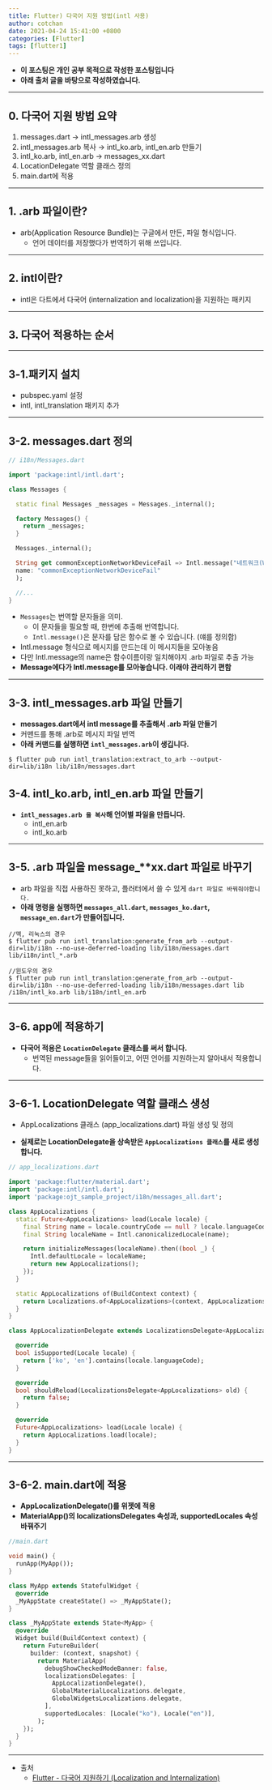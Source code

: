 ```yaml
---
title: Flutter) 다국어 지원 방법(intl 사용)
author: cotchan
date: 2021-04-24 15:41:00 +0800
categories: [Flutter]
tags: [flutter1]   
---
```


+ **이 포스팅은 개인 공부 목적으로 작성한 포스팅입니다**
+ **아래 출처 글을 바탕으로 작성하였습니다.**

---

## 0. 다국어 지원 방법 요약

1. messages.dart → intl_messages.arb 생성
2. intl_messages.arb 복사 → intl_ko.arb, intl_en.arb 만들기
3. intl_ko.arb, intl_en.arb → messages_xx.dart
4. LocationDelegate 역할 클래스 정의 
5. main.dart에 적용

---

## 1. .arb 파일이란?

+ arb(Application Resource Bundle)는 구글에서 만든, 파일 형식입니다. 
  + 언어 데이터를 저장했다가 번역하기 위해 쓰입니다.

---

## 2. intl이란?

+ intl은 다트에서 다국어 (internalization and localization)을 지원하는 패키지

---

## 3. 다국어 적용하는 순서

---

## 3-1.패키지 설치

- pubspec.yaml 설정
- intl, intl_translation 패키지 추가

---

## 3-2. messages.dart 정의

```dart
// i18n/Messages.dart

import 'package:intl/intl.dart';

class Messages {

  static final Messages _messages = Messages._internal();

  factory Messages() {
    return _messages;
  }

  Messages._internal();

  String get commonExceptionNetworkDeviceFail => Intl.message("네트워크(Wifi,LTE,5G) 연결을 확인 하세요!",
  name: "commonExceptionNetworkDeviceFail"
  );

  //...
}
```

- `Messages`는 번역할 문자들을 의미.
  - 이 문자들을 필요할 때, 한번에 추출해 번역합니다.
  - `Intl.message()`은 문자를 담은 함수로 볼 수 있습니다. (얘를 정의함)
- Intl.message 형식으로 메시지를 만드는데 이 메시지들을 모아놓음
- 다만 Intl.message의 name은 함수이름이랑 일치해야지 .arb 파일로 추출 가능
- **Message에다가 Intl.message를 모아놓습니다. 이래야 관리하기 편함**

---

## 3-3. intl_messages.arb 파일 만들기

+ **messages.dart에서 intl message를 추출해서 .arb 파일 만들기**
+ 커맨드를 통해 .arb로 메시지 파일 번역
+ **아래 커맨드를 실행하면 `intl_messages.arb`이 생깁니다.**

```
$ flutter pub run intl_translation:extract_to_arb --output-dir=lib/i18n lib/i18n/messages.dart
```


## 3-4. intl_ko.arb, intl_en.arb 파일 만들기

+ **`intl_messages.arb 을 복사`해 언어별 파일을 만듭니다.**
  + intl_en.arb
  + intl_ko.arb

---

## 3-5. .arb 파일을 message_**xx.dart 파일로 바꾸기

+ arb 파일을 직접 사용하진 못하고, 플러터에서 쓸 수 있게 `dart 파일로 바꿔줘야합니다.`
+ **아래 명령을 실행하면 `messages_all.dart`, `messages_ko.dart`, `message_en.dart`가 만들어집니다.**

```
//맥, 리눅스의 경우
$ flutter pub run intl_translation:generate_from_arb --output-dir=lib/i18n --no-use-deferred-loading lib/i18n/messages.dart lib/i18n/intl_*.arb

//윈도우의 경우
$ flutter pub run intl_translation:generate_from_arb --output-dir=lib/i18n --no-use-deferred-loading lib/i18n/messages.dart lib /i18n/intl_ko.arb lib/i18n/intl_en.arb 
```

---

## 3-6. app에 적용하기
  
- **다국어 적용은 `LocationDelegate` 클래스를 써서 합니다.**
  - 번역된 message들을 읽어들이고, 어떤 언어를 지원하는지 알아내서 적용합니다.

---

## 3-6-1. LocationDelegate 역할 클래스 생성

- AppLocalizations 클래스 (app_localizations.dart) 파일 생성 및 정의
+ **실제로는 LocationDelegate을 상속받은 `AppLocalizations 클래스`를 새로 생성합니다.**


```dart
// app_localizations.dart

import 'package:flutter/material.dart';
import 'package:intl/intl.dart';
import 'package:ojt_sample_project/i18n/messages_all.dart';

class AppLocalizations {
  static Future<AppLocalizations> load(Locale locale) {
    final String name = locale.countryCode == null ? locale.languageCode : locale.toString();
    final String localeName = Intl.canonicalizedLocale(name);

    return initializeMessages(localeName).then((bool _) {
      Intl.defaultLocale = localeName;
      return new AppLocalizations();
    });
  }

  static AppLocalizations of(BuildContext context) {
    return Localizations.of<AppLocalizations>(context, AppLocalizations);
  }
}

class AppLocalizationDelegate extends LocalizationsDelegate<AppLocalizations> {

  @override
  bool isSupported(Locale locale) {
    return ['ko', 'en'].contains(locale.languageCode);
  }

  @override
  bool shouldReload(LocalizationsDelegate<AppLocalizations> old) {
    return false;
  }

  @override
  Future<AppLocalizations> load(Locale locale) {
    return AppLocalizations.load(locale);
  }
}
```

---

## 3-6-2. main.dart에 적용

- **AppLocalizationDelegate()를 위젯에 적용**
- **MaterialApp()의 localizationsDelegates 속성과, supportedLocales 속성 바꿔주기**

```dart
//main.dart

void main() {
  runApp(MyApp());
}

class MyApp extends StatefulWidget {
  @override
  _MyAppState createState() => _MyAppState();
}

class _MyAppState extends State<MyApp> {
  @override
  Widget build(BuildContext context) {
    return FutureBuilder(
      builder: (context, snapshot) {
        return MaterialApp(
          debugShowCheckedModeBanner: false,
          localizationsDelegates: [
            AppLocalizationDelegate(),
            GlobalMaterialLocalizations.delegate,
            GlobalWidgetsLocalizations.delegate,
          ],
          supportedLocales: [Locale("ko"), Locale("en")],
        );
    });
  }
}
```

---

+ 출처
  + [Flutter - 다국어 지원하기 (Localization and Internalization)](https://software-creator.tistory.com/24)
